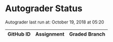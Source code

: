 # Autograder Status
Autograder last run at: October 19, 2018 at 05:20

| GitHub ID | Assignment | Graded Branch |
|-----------|------------|---------------|

